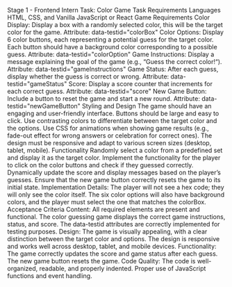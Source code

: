 Stage 1 - Frontend Intern Task: Color Game
Task Requirements
Languages
HTML, CSS, and Vanilla JavaScript or React
Game Requirements
Color Display:
Display a box with a randomly selected color, this will be the target color for the game.
Attribute: data-testid="colorBox"
Color Options:
Display 6 color buttons, each representing a potential guess for the target color.
Each button should have a background color corresponding to a possible guess.
Attribute: data-testid="colorOption"
Game Instructions:
Display a message explaining the goal of the game (e.g., “Guess the correct color!“).
Attribute: data-testid="gameInstructions"
Game Status:
After each guess, display whether the guess is correct or wrong.
Attribute: data-testid="gameStatus"
Score:
Display a score counter that increments for each correct guess.
Attribute: data-testid="score"
New Game Button:
Include a button to reset the game and start a new round.
Attribute: data-testid="newGameButton"
Styling and Design
The game should have an engaging and user-friendly interface.
Buttons should be large and easy to click.
Use contrasting colors to differentiate between the target color and the options.
Use CSS for animations when showing game results (e.g., fade-out effect for wrong answers or celebration for correct ones).
The design must be responsive and adapt to various screen sizes (desktop, tablet, mobile).
Functionality
Randomly select a color from a predefined set and display it as the target color.
Implement the functionality for the player to click on the color buttons and check if they guessed correctly.
Dynamically update the score and display messages based on the player’s guesses.
Ensure that the new game button correctly resets the game to its initial state.
Implementation Details:
The player will not see a hex code; they will only see the color itself.
The six color options will also have background colors, and the player must select the one that matches the colorBox.
Acceptance Criteria
Content:
All required elements are present and functional.
The color guessing game displays the correct game instructions, status, and score.
The data-testid attributes are correctly implemented for testing purposes.
Design:
The game is visually appealing, with a clear distinction between the target color and options.
The design is responsive and works well across desktop, tablet, and mobile devices.
Functionality:
The game correctly updates the score and game status after each guess.
The new game button resets the game.
Code Quality:
The code is well-organized, readable, and properly indented.
Proper use of JavaScript functions and event handling.
